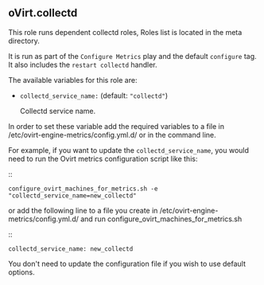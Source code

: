 ## oVirt.collectd

This role runs dependent collectd roles, Roles list is located in the meta directory.

It is run as part of the `Configure Metrics` play and the default `configure` tag.
It also includes the `restart collectd` handler.


The available variables for this role are:

- `collectd_service_name:`  (default: `"collectd"`)

  Collectd service name.


In order to set these variable add the required variables to a file in
/etc/ovirt-engine-metrics/config.yml.d/ or in the command line.

For example, if you want to update the `collectd_service_name`,
you would need to run the Ovirt metrics configuration script like this:

::


    configure_ovirt_machines_for_metrics.sh -e "collectd_service_name=new_collectd"


or add the following line to a file you create in /etc/ovirt-engine-metrics/config.yml.d/
and run configure_ovirt_machines_for_metrics.sh

::

    collectd_service_name: new_collectd

You don't need to update the configuration file if you wish to use default options.
